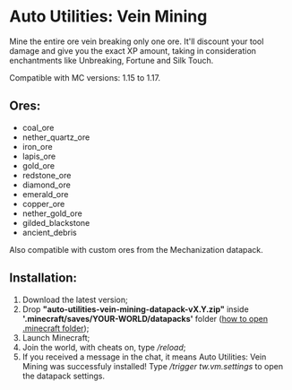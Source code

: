 # Auto Utilities: Vein Mining
Mine the entire ore vein breaking only one ore. It'll discount your tool damage and give you the exact XP amount, taking in consideration enchantments like Unbreaking, Fortune and Silk Touch.

Compatible with MC versions: 1.15 to 1.17.

## Ores:
- coal_ore
- nether_quartz_ore
- iron_ore
- lapis_ore
- gold_ore
- redstone_ore
- diamond_ore
- emerald_ore
- copper_ore
- nether_gold_ore
- gilded_blackstone
- ancient_debris

Also compatible with custom ores from the Mechanization datapack.

## Installation:
1. Download the latest version;
2. Drop **"auto-utilities-vein-mining-datapack-vX.Y.zip"** inside **'.minecraft/saves/YOUR-WORLD/datapacks'** folder ([how to open .minecraft folder](https://minecraft.gamepedia.com/.minecraft));
3. Launch Minecraft;
4. Join the world, with cheats on, type */reload*;
5. If you received a message in the chat, it means Auto Utilities: Vein Mining was successfuly installed! Type */trigger tw.vm.settings* to open the datapack settings.
